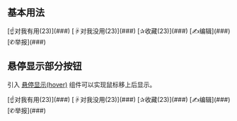 <link rel="stylesheet" type="text/css" href="../../typography/partial/hover.css">

## 基本用法

<aside class="doc-demo">

<aside class="x-toolbar">[<span class="x-icon">☝</span>对我有用(23)](###) [<span class="x-icon">☟</span>对我没用(23)](###) [<span class="x-icon">✰</span>收藏(23)](###) [<span class="x-icon">✍</span>编辑](###) [<span class="x-icon">✆</span>举报](###)</aside>

</aside>

## 悬停显示部分按钮

引入 [悬停显示(hover)](../../typography/partial/hover.html) 组件可以实现鼠标移上后显示。

<aside class="doc-demo">

<aside class="x-toolbar x-hover">[<span class="x-icon">☝</span>对我有用(23)](###) [<span class="x-icon">☟</span>对我没用(23)](###) [<span class="x-icon">✰</span>收藏(23)](###) [<span class="x-icon">✍</span>编辑](###) [<span class="x-icon">✆</span>举报](###)</aside>

</aside>
